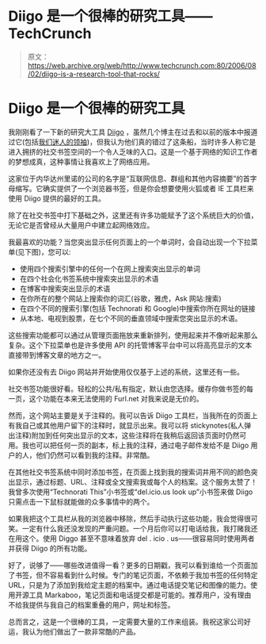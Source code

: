 # Diigo 是一个很棒的研究工具——TechCrunch

> 原文：<https://web.archive.org/web/http://www.techcrunch.com:80/2006/08/02/diigo-is-a-research-tool-that-rocks/>

# Diigo 是一个很棒的研究工具

 [](https://web.archive.org/web/20211206051047/http://www.diigo.com/) 我刚刚看了一下新的研究大工具 [Diigo](https://web.archive.org/web/20211206051047/http://www.diigo.com/) ，虽然几个博主在过去和以前的版本中报道过它(包括[我们迷人的领袖](https://web.archive.org/web/20211206051047/http://www.beta.techcrunch.com/2005/12/27/diigo/))，但我认为他们真的错过了这条船，当时许多人称它是进入拥挤的社交书签空间的一个令人乏味的入口。这是一个基于网络的知识工作者的梦想成真，这种事情让我喜欢上了网络应用。

这家位于内华达州里诺的公司的名字是“互联网信息、群组和其他内容摘要”的首字母缩写。它确实提供了一个浏览器书签，但是你会想要使用火狐或者 IE 工具栏来使用 Diigo 提供的最好的工具。

除了在社交书签中打下基础之外，这里还有许多功能赋予了这个系统巨大的价值，无论它是否曾经从大量用户中建立起网络效应。

我最喜欢的功能？当您突出显示任何页面上的一个单词时，会自动出现一个下拉菜单(见下图)，您可以:

*   使用四个搜索引擎中的任何一个在网上搜索突出显示的单词
*   在四个社会化书签系统中搜索突出显示的术语
*   在博客中搜索突出显示的术语
*   在你所在的整个网站上搜索你的词汇(谷歌，雅虎，Ask 网站:搜索)
*   在四个不同的搜索引擎(包括 Technorati 和 Google)中搜索你所在网址的链接
*   从本地、电视到股票，在七个不同的垂直领域中搜索您突出显示的术语。

这些搜索功能都可以通过从管理页面拖放来重新排列，使用起来并不像听起来那么复杂。这个下拉菜单也是许多使用 API 的托管博客平台中可以将高亮显示的文本直接带到博客文章的地方之一。

如果你还没有去 Diigo 网站并开始使用仅仅基于上述的系统，这里还有一些。

社交书签功能很好看。轻松的公共/私有指定，默认由您选择。缓存你做书签的每一页，这个功能在本来无法使用的 Furl.net 对我来说是无价的。

然而，这个网站主要是关于注释的。我可以告诉 Diigo 工具栏，当我所在的页面上有我自己或其他用户留下的注释时，就显示出来。我可以将 stickynotes(私人弹出注释)附加到任何突出显示的文本，这些注释将在我稍后返回该页面时仍然可用。我也可以把任何一页的副本，标上我的注释，通过电子邮件发给不是 Diigo 用户的人，他们仍然可以看到我的注释。非常酷。

在其他社交书签系统中同时添加书签，在页面上找到我的搜索词并用不同的颜色突出显示，通过标题、URL、注释或全文搜索我或每个人的档案。这个服务太赞了！我曾多次使用“Technorati This”小书签或“del.icio.us look up”小书签来做 Diigo 只需点击一下鼠标就能做的众多事情中的两个。

如果我把这个工具栏从我的浏览器中移除，然后手动执行这些功能，我会觉得很可笑。一定有什么我还没发现的严重问题。一个月后你可以打电话给我，我打赌我还在用这个。使用 Diggo 甚至不意味着放弃 del . icio . us——很容易同时使用两者并获得 Diigo 的所有功能。

好了，说够了——哪些改进值得一看？更多的日期戳，我可以看到谁给一个页面加了书签，但不容易看到什么时候。专门的笔记页面，不依赖于我加书签的任何特定 URL，只是为了添加到我给定主题的档案中。通过电话提交笔记和图像的能力。使用开源工具 Markaboo，笔记页面和电话提交都是可能的。推荐用户，没有理由不给我提供与我自己的档案重叠的用户，网址和标签。

总而言之，这是一个很棒的工具，一定需要大量的工作来组装。我祝这家公司好运，我认为他们做出了一款非常酷的产品。